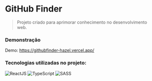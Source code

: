 # GitHub Finder

> Projeto criado para aprimorar conhecimento no desenvolvimento web.

<h3> Demonstração </h3>

Demo: https://githubfinder-hazel.vercel.app/

<h3> Tecnologias utilizadas no projeto: </h3>

  ![ReactJS](https://img.shields.io/badge/-ReactJS-333333?style=flat&logo=react)
  ![TypeScript](https://img.shields.io/badge/-TypeScript-333333?style=flat&logo=typescript)
  ![SASS](https://img.shields.io/badge/-SASS-333333?style=flat&logo=sass)
